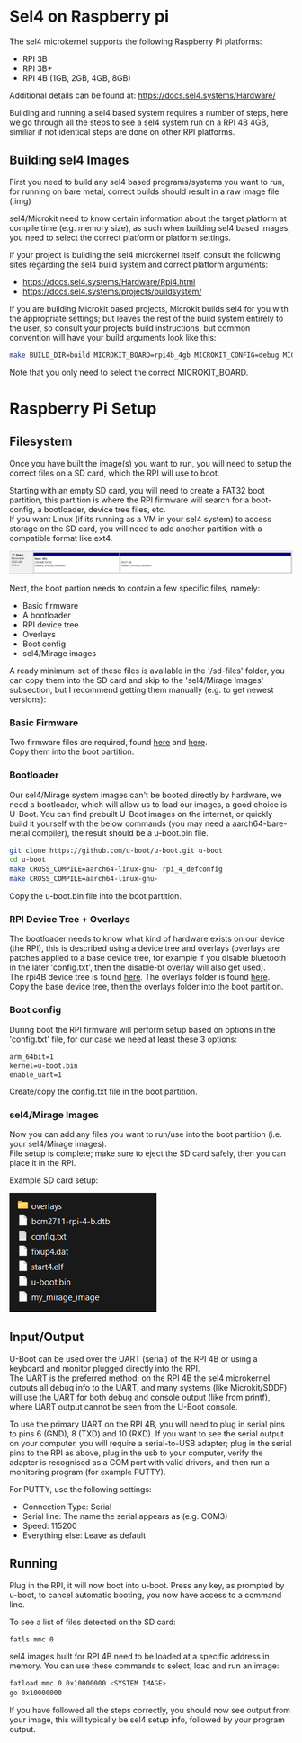 # Sel4 on Raspberry pi
The sel4 microkernel supports the following Raspberry Pi platforms:
- RPI 3B
- RPI 3B+
- RPI 4B (1GB, 2GB, 4GB, 8GB)

Additional details can be found at: https://docs.sel4.systems/Hardware/

Building and running a sel4 based system requires a number of steps, here we go through all the steps to see a sel4 system run on a RPI 4B 4GB, similiar if not identical steps are done on other RPI platforms.

## Building sel4 Images
First you need to build any sel4 based programs/systems you want to run, for running on bare metal, correct builds should result in a raw image file (.img)
<br>

sel4/Microkit need to know certain information about the target platform at compile time (e.g. memory size), as such when building sel4 based images, you need to select the correct platform or platform settings.

If your project is building the sel4 microkernel itself, consult the following sites regarding the sel4 build system and correct platform arguments:
- https://docs.sel4.systems/Hardware/Rpi4.html
- https://docs.sel4.systems/projects/buildsystem/

If you are building Microkit based projects, Microkit builds sel4 for you with the appropriate settings; but leaves the rest of the build system entirely to the user, so consult your projects build instructions, but common convention will have your build arguments look like this:
```bash
make BUILD_DIR=build MICROKIT_BOARD=rpi4b_4gb MICROKIT_CONFIG=debug MICROKIT_SDK=./../microkit-sdk-2.0.1
```
Note that you only need to select the correct MICROKIT_BOARD.

# Raspberry Pi Setup
## Filesystem
Once you have built the image(s) you want to run, you will need to setup the correct files on a SD card, which the RPI will use to boot.

Starting with an empty SD card, you will need to create a FAT32 boot partition, this partition is where the RPI firmware will search for a boot-config, a bootloader, device tree files, etc.
<br>
If you want Linux (if its running as a VM in your sel4 system) to access storage on the SD card, you will need to add another partition
with a compatible format like ext4.

![Example SD card formatting](res/example-format.png)

Next, the boot partion needs to contain a few specific files, namely:
- Basic firmware
- A bootloader
- RPI device tree
- Overlays
- Boot config
- sel4/Mirage images

A ready minimum-set of these files is available in the '/sd-files' folder, you can copy them into the SD card and skip to the 'sel4/Mirage Images' subsection, but I recommend getting them manually (e.g. to get newest versions):

### Basic Firmware
Two firmware files are required, found [here](https://github.com/raspberrypi/firmware/blob/master/boot/start4.elf) and [here](https://github.com/raspberrypi/firmware/blob/master/boot/fixup4.dat).
<br>Copy them into the boot partition.

### Bootloader
Our sel4/Mirage system images can't be booted directly by hardware, we need a bootloader, which will allow us to load our images, a good choice is U-Boot. You can find prebuilt U-Boot images on the internet, or quickly build it yourself with the below commands (you may need a aarch64-bare-metal compiler), the result should be a u-boot.bin file.
```bash
git clone https://github.com/u-boot/u-boot.git u-boot
cd u-boot
make CROSS_COMPILE=aarch64-linux-gnu- rpi_4_defconfig
make CROSS_COMPILE=aarch64-linux-gnu-
```
Copy the u-boot.bin file into the boot partition.

### RPI Device Tree + Overlays
The bootloader needs to know what kind of hardware exists on our device (the RPI), this is described using a device tree and overlays (overlays are patches applied to a base device tree, for example if you disable bluetooth in the later 'config.txt', then the disable-bt overlay will also get used).
<br>The rpi4B device tree is found [here](https://github.com/raspberrypi/firmware/blob/master/boot/bcm2711-rpi-4-b.dtb). The overlays folder is found [here](https://github.com/raspberrypi/firmware/tree/master/boot/overlays).
<br>Copy the base device tree, then the overlays folder into the boot partition.

### Boot config
During boot the RPI firmware will perform setup based on options in the 'config.txt' file, for our case we need at least these 3 options:
```
arm_64bit=1
kernel=u-boot.bin
enable_uart=1
```
Create/copy the config.txt file in the boot partition.

### sel4/Mirage Images
Now you can add any files you want to run/use into the boot partition (i.e. your sel4/Mirage images). 
<br>File setup is complete; make sure to eject the SD card safely, then you can place it in the RPI.

Example SD card setup:

![Example SD card files](res/example-files.png)

## Input/Output
U-Boot can be used over the UART (serial) of the RPI 4B or using a keyboard and monitor plugged directly into the RPI.<br>
The UART is the preferred method; on the RPI 4B the sel4 microkernel outputs all debug info to the UART, and many systems (like Microkit/SDDF) 
will use the UART for both debug and console output (like from printf), where UART output cannot be seen from the U-Boot console.

To use the primary UART on the RPI 4B, you will need to plug in serial pins to pins 6 (GND), 8 (TXD) and 10 (RXD). 
If you want to see the serial output on your computer, you will require a serial-to-USB adapter; plug in the serial pins to the RPI as above, 
plug in the usb to your computer, verify the adapter is recognised as a COM port with valid drivers, and then run a monitoring program (for example PUTTY).<br>

For PUTTY, use the following settings:
- Connection Type: Serial
- Serial line: The name the serial appears as (e.g. COM3)
- Speed: 115200
- Everything else: Leave as default

## Running
Plug in the RPI, it will now boot into u-boot. Press any key, as prompted by u-boot, to cancel automatic booting, you now have access to a command line.

To see a list of files detected on the SD card:
```bash
fatls mmc 0
```

sel4 images built for RPI 4B need to be loaded at a specific address in memory. 
You can use these commands to select, load and run an image:
```bash
fatload mmc 0 0x10000000 <SYSTEM IMAGE>
go 0x10000000
```

If you have followed all the steps correctly, you should now see output from your image, this will typically be sel4 setup info, followed by your program output. 





